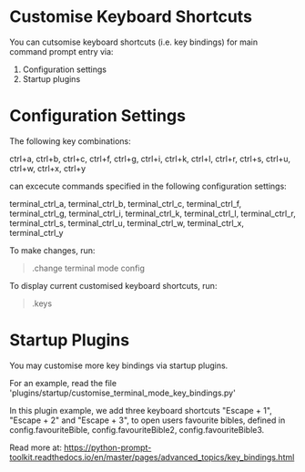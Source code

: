 # Customise Keyboard Shortcuts

You can cutsomise keyboard shortcuts (i.e. key bindings) for main command prompt entry via:

1. Configuration settings
2. Startup plugins

# Configuration Settings

The following key combinations:

ctrl+a, ctrl+b, ctrl+c, ctrl+f, ctrl+g, ctrl+i, ctrl+k, ctrl+l, ctrl+r, ctrl+s, ctrl+u, ctrl+w, ctrl+x, ctrl+y

can excecute commands specified in the following configuration settings:

terminal_ctrl_a, terminal_ctrl_b, terminal_ctrl_c, terminal_ctrl_f, terminal_ctrl_g, terminal_ctrl_i, terminal_ctrl_k, terminal_ctrl_l, terminal_ctrl_r, terminal_ctrl_s, terminal_ctrl_u, terminal_ctrl_w, terminal_ctrl_x, terminal_ctrl_y

To make changes, run:

> .change terminal mode config

To display current customised keyboard shortcuts, run:

> .keys

# Startup Plugins

You may customise more key bindings via startup plugins.

For an example, read the file 'plugins/startup/customise_terminal_mode_key_bindings.py'

In this plugin example, we add three keyboard shortcuts "Escape + 1", "Escape + 2" and "Escape + 3", to open users favourite bibles, defined in config.favouriteBible, config.favouriteBible2, config.favouriteBible3.

Read more at: https://python-prompt-toolkit.readthedocs.io/en/master/pages/advanced_topics/key_bindings.html

